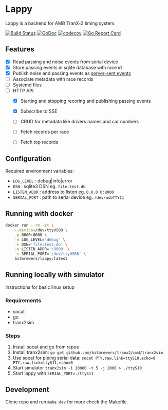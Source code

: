 # Lappy

Lappy is a backend for AMB TranX-2 timing system.

[![Build Status](https://travis-ci.com/bitbrewers/lappy.svg?branch=master)](https://travis-ci.com/bitbrewers/lappy)
[![GoDoc](https://godoc.org/github.com/bitbrewers/lappy?status.svg)](https://godoc.org/github.com/bitbrewers/lappy)
[![codecov](https://codecov.io/gh/bitbrewers/lappy/branch/master/graph/badge.svg)](https://codecov.io/gh/bitbrewers/lappy)
[![Go Report Card](https://goreportcard.com/badge/github.com/bitbrewers/lappy)](https://goreportcard.com/report/github.com/bitbrewers/lappy)

## Features
- [x] Read passing and noise events from serial device
- [x] Store passing events in sqlite database with race id
- [x] Publish noise and passing events as [server-sent events](https://developer.mozilla.org/en-US/docs/Web/API/Server-sent_events)
- [ ] Associate metadata with race records
- [ ] Systemd files
- [ ] HTTP API
    - [x] Starting and stopping recoring and publishing passing events
    - [x] Subscribe to SSE
    - [ ] CRUD for metadata like drivers names and car numbers
    - [ ] Fetch records per race
    - [ ] Fetch top records


## Configuration

Required environment variables:

- `LOG_LEVEL` : debug|info|error
- `DSN` : sqlite3 DSN eg. `file:test.db`
- `LISTEN_ADDR` : address to listen eg. `0.0.0.0:8000`
- `SERIAL_PORT` : path to serial device eg. `/dev/usbTTY11`


## Running with docker

```bash
docker run --rm -it \
    --device=/dev/ttyUSB0 \
    -p 8000:8000 \
    -e LOG_LEVEL='debug' \
    -e DSN='file:test.db' \
    -e LISTEN_ADDR=':8000' \
    -e SERIAL_PORT='/dev/ttyUSB0' \
    bitbrewers/lappy:latest
```
## Running locally with simulator

Instructions for basic linux setup

### Requirements

- socat
- go
- tranx2sim

### Steps

1. Install socat and go from repos
2. Install tranx2sim: `go get github.com/bitbrewers/tranx2/cmd/tranx2sim`
3. Use socat for piping serial data: `socat PTY,raw,link=ttyS10,echo=0 PTY,raw,link=ttyS11,echo=0`
4. Start simulator `tranx2sim -i 10000 -t 5 -j 2000 > ./ttyS10`
5. Start lappy with `SERIAL_PORT=./ttyS11`

## Development

Clone repo and run `make dev` for more check the Makefile.
